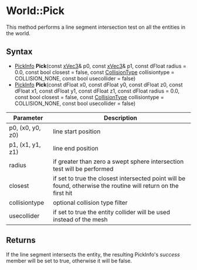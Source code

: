 # World::Pick

This method performs a line segment intersection test on all the entities in the world.

## Syntax

- [PickInfo](PickInfo.md) **Pick**(const [xVec3](xVec3.md)& p0, const [xVec3](xVec3.md)& p1, const dFloat radius = 0.0, const bool closest = false, const [CollisionType](Constants.md) collisiontype = COLLISION_NONE, const bool usecollider = false)
- [PickInfo](PickInfo.md) **Pick**(const dFloat x0, const dFloat y0, const dFloat z0, const dFloat x1, const dFloat y1, const dFloat z1, const dFloat radius = 0.0, const bool closest = false, const [CollisionType](Constants.md) collisiontype = COLLISION_NONE, const bool usecollider = false)

| Parameter | Description |
| --- | --- |
| p0, (x0, y0, z0) | line start position |
| p1, (x1, y1, z1) | line end position |
| radius | if greater than zero a swept sphere intersection test will be performed |
| closest | if set to true the closest intersected point will be found, otherwise the routine will return on the first hit |
| collisiontype | optional collision type filter |
| usecollider | if set to true the entity collider will be used instead of the mesh |

## Returns

If the line segment intersects the entity, the resulting PickInfo's *success* member will be set to true, otherwise it will be false.
